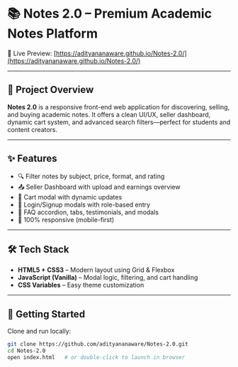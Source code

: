 # 📚 Notes 2.0 – Premium Academic Notes Platform

🚀 Live Preview: [https://adityananaware.github.io/Notes-2.0/](https://adityananaware.github.io/Notes-2.0/)

---

## 📘 Project Overview

**Notes 2.0** is a responsive front-end web application for discovering, selling, and buying academic notes. It offers a clean UI/UX, seller dashboard, dynamic cart system, and advanced search filters—perfect for students and content creators.

---

## ✨ Features

- 🔍 Filter notes by subject, price, format, and rating
- 📤 Seller Dashboard with upload and earnings overview
- 🛒 Cart modal with dynamic updates
- 🔐 Login/Signup modals with role-based entry
- 🧾 FAQ accordion, tabs, testimonials, and modals
- 📱 100% responsive (mobile-first)

---

## 🛠️ Tech Stack

- **HTML5 + CSS3** – Modern layout using Grid & Flexbox
- **JavaScript (Vanilla)** – Modal logic, filtering, and cart handling
- **CSS Variables** – Easy theme customization

---

## 🚀 Getting Started

Clone and run locally:

```bash
git clone https://github.com/adityananaware/Notes-2.0.git
cd Notes-2.0
open index.html   # or double-click to launch in browser
